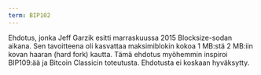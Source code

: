 ```yaml
---
term: BIP102
---
```


Ehdotus, jonka Jeff Garzik esitti marraskuussa 2015 Blocksize-sodan aikana. Sen tavoitteena oli kasvattaa maksimiblokin kokoa 1 MB:stä 2 MB:iin kovan haaran (hard fork) kautta. Tämä ehdotus myöhemmin inspiroi BIP109:ää ja Bitcoin Classicin toteutusta. Ehdotusta ei koskaan hyväksytty.